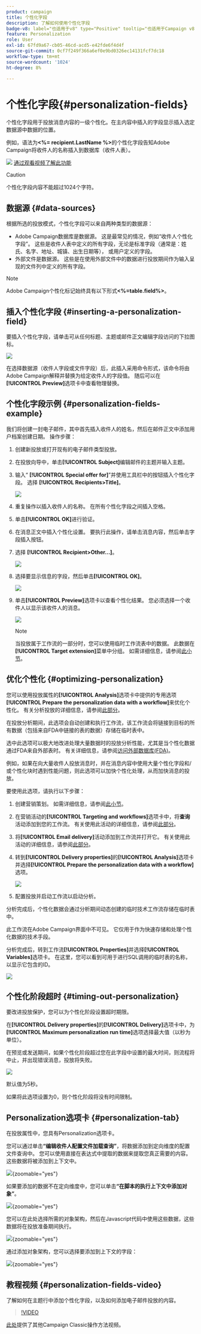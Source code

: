 ```yaml
---
product: campaign
title: 个性化字段
description: 了解如何使用个性化字段
badge-v8: label="也适用于v8" type="Positive" tooltip="也适用于Campaign v8"
feature: Personalization
role: User
exl-id: 67fd9a67-cb05-46cd-acd5-e42fde6f4d4f
source-git-commit: 0cf7f249f366a6ef0e9bd0326ec14131fcf7dc18
workflow-type: tm+mt
source-wordcount: '1024'
ht-degree: 8%

---
```


# 个性化字段{#personalization-fields}

个性化字段用于投放消息内容的一级个性化。在主内容中插入的字段显示插入选定数据源中数据的位置。

例如，语法为&#x200B;**&lt;%= recipient.LastName %>**&#x200B;的个性化字段告知Adobe Campaign将收件人的名称插入到数据库（收件人表）。

![](assets/do-not-localize/how-to-video.png) [通过观看视频了解此功能](#personalization-fields-video)

>[!CAUTION]
>
>个性化字段内容不能超过1024个字符。

## 数据源 {#data-sources}

根据所选的投放模式，个性化字段可以来自两种类型的数据源：

* Adobe Campaign数据库是数据源。 这是最常见的情况，例如“收件人个性化字段”。 这些是收件人表中定义的所有字段，无论是标准字段（通常是：姓氏、名字、地址、城镇、出生日期等）， 或用户定义的字段。
* 外部文件是数据源。 这些是在使用外部文件中的数据进行投放期间作为输入呈现的文件列中定义的所有字段。

>[!NOTE]
>
>Adobe Campaign个性化标记始终具有以下形式&#x200B;**&lt;%=table.field%>**。

## 插入个性化字段 {#inserting-a-personalization-field}

要插入个性化字段，请单击可从任何标题、主题或邮件正文编辑字段访问的下拉图标。

![](assets/s_ncs_user_add_custom_field.png)

在选择数据源（收件人字段或文件字段）后，此插入采用命令形式，该命令将由Adobe Campaign解释并替换为给定收件人的字段值。 随后可以在&#x200B;**[!UICONTROL Preview]**&#x200B;选项卡中查看物理替换。

## 个性化字段示例 {#personalization-fields-example}

我们将创建一封电子邮件，其中首先插入收件人的姓名，然后在邮件正文中添加用户档案创建日期。 操作步骤：

1. 创建新投放或打开现有的电子邮件类型投放。
1. 在投放向导中，单击&#x200B;**[!UICONTROL Subject]**&#x200B;编辑邮件的主题并输入主题。
1. 输入“ **[!UICONTROL Special offer for]**”并使用工具栏中的按钮插入个性化字段。 选择 **[!UICONTROL Recipients>Title]**。

   ![](assets/s_ncs_user_insert_custom_field.png)

1. 重复操作以插入收件人的名称。 在所有个性化字段之间插入空格。
1. 单击&#x200B;**[!UICONTROL OK]**&#x200B;进行验证。
1. 在消息正文中插入个性化设置。 要执行此操作，请单击消息内容，然后单击字段插入按钮。
1. 选择 **[!UICONTROL Recipient>Other...]**。

   ![](assets/s_ncs_user_insert_custom_field_b.png)

1. 选择要显示信息的字段，然后单击&#x200B;**[!UICONTROL OK]**。

   ![](assets/s_ncs_user_insert_custom_field_c.png)

1. 单击&#x200B;**[!UICONTROL Preview]**&#x200B;选项卡以查看个性化结果。 您必须选择一个收件人以显示该收件人的消息。

   ![](assets/s_ncs_user_insert_custom_field_d.png)

   >[!NOTE]
   >
   >当投放属于工作流的一部分时，您可以使用临时工作流表中的数据。 此数据在&#x200B;**[!UICONTROL Target extension]**&#x200B;菜单中分组。 如需详细信息，请参阅[此小节](../../workflow/using/data-life-cycle.md#target-data)。

## 优化个性化 {#optimizing-personalization}

您可以使用投放属性的&#x200B;**[!UICONTROL Analysis]**&#x200B;选项卡中提供的专用选项&#x200B;**[!UICONTROL Prepare the personalization data with a workflow]**&#x200B;来优化个性化。 有关分析投放的详细信息，请参阅[此部分](steps-validating-the-delivery.md#analyzing-the-delivery)。

在投放分析期间，此选项会自动创建和执行工作流，该工作流会将链接到目标的所有数据（包括来自FDA中链接的表的数据）存储在临时表中。

选中此选项可以极大地改进处理大量数据时的投放分析性能，尤其是当个性化数据通过FDA来自外部表时。 有关详细信息，请参阅[访问外部数据库(FDA)](../../installation/using/about-fda.md)。

例如，如果在向大量收件人投放消息时，并在消息内容中使用大量个性化字段和/或个性化块时遇到性能问题，则此选项可以加快个性化处理，从而加快消息的投放。

要使用此选项，请执行以下步骤：

1. 创建营销策划。 如需详细信息，请参阅[此小节](../../campaign/using/setting-up-marketing-campaigns.md#creating-a-campaign)。
1. 在营销活动的&#x200B;**[!UICONTROL Targeting and workflows]**&#x200B;选项卡中，将&#x200B;**查询**&#x200B;活动添加到您的工作流。 有关使用此活动的详细信息，请参阅[此部分](../../workflow/using/query.md)。
1. 将&#x200B;**[!UICONTROL Email delivery]**&#x200B;活动添加到工作流并打开它。 有关使用此活动的详细信息，请参阅[此部分](../../workflow/using/delivery.md)。
1. 转到&#x200B;**[!UICONTROL Delivery properties]**&#x200B;的&#x200B;**[!UICONTROL Analysis]**&#x200B;选项卡并选择&#x200B;**[!UICONTROL Prepare the personalization data with a workflow]**&#x200B;选项。

   ![](assets/perso_optimization.png)

1. 配置投放并启动工作流以启动分析。

分析完成后，个性化数据会通过分析期间动态创建的临时技术工作流存储在临时表中。

此工作流在Adobe Campaign界面中不可见。 它仅用于作为快速存储和处理个性化数据的技术手段。

分析完成后，转到工作流&#x200B;**[!UICONTROL Properties]**&#x200B;并选择&#x200B;**[!UICONTROL Variables]**&#x200B;选项卡。 在这里，您可以看到可用于进行SQL调用的临时表的名称，以显示它包含的ID。

![](assets/perso_optimization_temp_table.png)

## 个性化阶段超时 {#timing-out-personalization}

要改进投放保护，您可以为个性化阶段设置超时期限。

在&#x200B;**[!UICONTROL Delivery properties]**&#x200B;的&#x200B;**[!UICONTROL Delivery]**&#x200B;选项卡中，为&#x200B;**[!UICONTROL Maximum personalization run time]**&#x200B;选项选择最大值（以秒为单位）。

在预览或发送期间，如果个性化阶段超过您在此字段中设置的最大时间，则流程将中止，并出现错误消息，投放将失败。

![](assets/perso_time-out.png)

默认值为5秒。

如果将此选项设置为0，则个性化阶段将没有时间限制。

## Personalization选项卡 {#personalization-tab}

在投放属性中，您具有Personalization选项卡。

您可以通过单击&#x200B;**“编辑收件人配置文件加载查询”**，将数据添加到定向维度的配置文件查询中。 您可以使用直接在表达式中提取的数据来提取您真正需要的内容。 这些数据将被添加到上下文中。

![](assets/persotab-edit.png){zoomable="yes"}

如果要添加的数据不在定向维度中，您可以单击&#x200B;**“在脚本的执行上下文中添加对象”**。

![](assets/persotab_addobjects.png){zoomable="yes"}

您可以在此处选择所需的对象架构，然后在Javascript代码中使用这些数据，这些数据将在投放准备期间执行。

![](assets/persotab_addobjects_articles.png){zoomable="yes"}

通过添加对象架构，您可以选择要添加到上下文的字段：

![](assets/persotab_addobjects_fields.png){zoomable="yes"}

## 教程视频 {#personalization-fields-video}

了解如何在主题行中添加个性化字段，以及如何添加电子邮件投放的内容。

>[!VIDEO](https://video.tv.adobe.com/v/24925?quality=12)

[此处](https://experienceleague.adobe.com/docs/campaign-classic-learn/tutorials/overview.html?lang=zh-Hans)提供了其他Campaign Classic操作方法视频。
